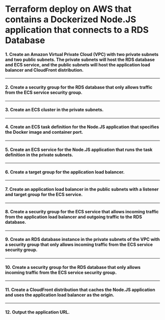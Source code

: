 # Terraform deploy on AWS that contains a Dockerized Node.JS application that connects to a RDS Database

#### 1. Create an Amazon Virtual Private Cloud (VPC) with two private subnets and two public subnets. The private subnets will host the RDS database and ECS service, and the public subnets will host the application load balancer and CloudFront distribution.
---
#### 2. Create a security group for the RDS database that only allows traffic from the ECS service security group.
---
#### 3. Create an ECS cluster in the private subnets.
---
#### 4. Create an ECS task definition for the Node.JS application that specifies the Docker image and container port.
---
#### 5. Create an ECS service for the Node.JS application that runs the task definition in the private subnets.
---
#### 6. Create a target group for the application load balancer.
---
#### 7. Create an application load balancer in the public subnets with a listener and target group for the ECS service.
---
#### 8. Create a security group for the ECS service that allows incoming traffic from the application load balancer and outgoing traffic to the RDS database.
---
#### 9. Create an RDS database instance in the private subnets of the VPC with a security group that only allows incoming traffic from the ECS service security group.
---
#### 10. Create a security group for the RDS database that only allows incoming traffic from the ECS service security group.
---
#### 11. Create a CloudFront distribution that caches the Node.JS application and uses the application load balancer as the origin.
---
#### 12. Output the application URL.